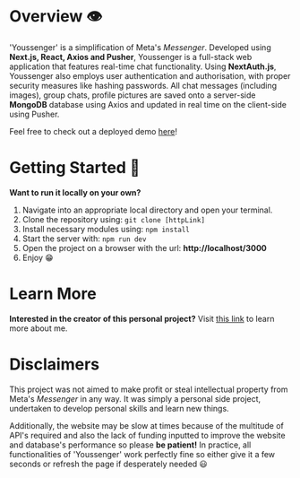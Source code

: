 # Overview 👁️

'Youssenger' is a simplification of Meta's *Messenger*. Developed using **Next.js, React, Axios and Pusher**, Youssenger is a full-stack web application that features real-time chat functionality. Using **NextAuth.js**, Youssenger also employs user authentication and authorisation, with proper security measures like hashing passwords. All chat messages (including images), group chats, profile pictures are saved onto a server-side **MongoDB** database using Axios and updated in real time on the client-side using Pusher.

Feel free to check out a deployed demo [here](youssenger.vercel.app)!

# Getting Started 👣

**Want to run it locally on your own?**

1. Navigate into an appropriate local directory and open your terminal. 
2. Clone the repository using: ``` git clone [httpLink] ``` 
3. Install necessary modules using: ``` npm install ``` 
4. Start the server with: ``` npm run dev ``` 
5. Open the project on a browser with the url: **http://localhost/3000** 
6. Enjoy 😁

# Learn More

**Interested in the creator of this personal project?** Visit [this link](eric-kang.vercel.app) to learn more about me.

# Disclaimers 
This project was not aimed to make profit or steal intellectual property from Meta's *Messenger* in any way. It was simply a personal side project, undertaken to develop personal skills and learn new things.

Additionally, the website may be slow at times because of the multitude of API's required and also the lack of funding inputted to improve the website and database's performance so please **be patient!** In practice, all functionalities of 'Youssenger' work perfectly fine so either give it a few seconds or refresh the page if desperately needed 😃
